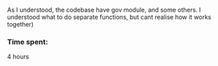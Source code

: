 As I understood, the codebase have gov module, and some others.
I understood what to do separate functions, but cant realise how it works together) 


### Time spent:
4 hours